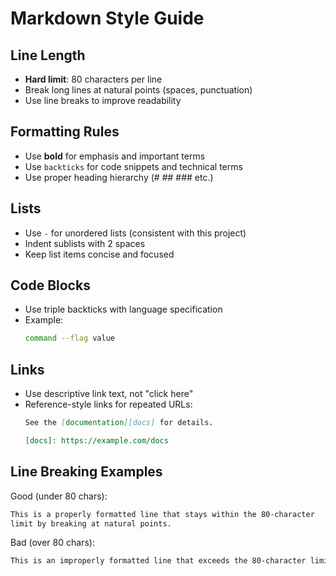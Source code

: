 # Markdown Style Guide

## Line Length
- **Hard limit**: 80 characters per line
- Break long lines at natural points (spaces, punctuation)
- Use line breaks to improve readability

## Formatting Rules
- Use **bold** for emphasis and important terms
- Use `backticks` for code snippets and technical terms
- Use proper heading hierarchy (# ## ### etc.)

## Lists
- Use `-` for unordered lists (consistent with this project)
- Indent sublists with 2 spaces
- Keep list items concise and focused

## Code Blocks
- Use triple backticks with language specification
- Example:
  ```bash
  command --flag value
  ```

## Links
- Use descriptive link text, not "click here"
- Reference-style links for repeated URLs:
  ```markdown
  See the [documentation][docs] for details.
  
  [docs]: https://example.com/docs
  ```

## Line Breaking Examples
Good (under 80 chars):
```markdown
This is a properly formatted line that stays within the 80-character
limit by breaking at natural points.
```

Bad (over 80 chars):
```markdown
This is an improperly formatted line that exceeds the 80-character limit and should be broken up.
```